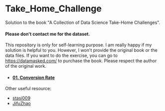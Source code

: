 # Take_Home_Challenge
Solution to the book "A Collection of Data Science Take-Home Challenges".

#### Please don't contact me for the dataset.

This repository is only for self-learning purpose. I am really happy if my solution is helpful to you. However, I won't provide the original book or the data files. If you want to do the exercise, you can go to https://datamasked.com/ to purchase the book. Please respect the author of the original work.

- #### [01. Conversion Rate](https://github.com/Jeanzw/Take_Home_Challenges/blob/main/01.%20Conversion%20Rate.ipynb)


Other useful resource: 
- [stasi009](https://github.com/stasi009/TakeHomeDataChallenges)
- [JifuZhao](https://github.com/JifuZhao/DS-Take-Home)
